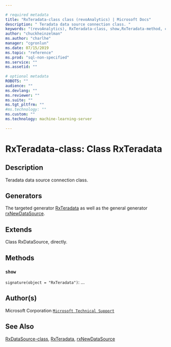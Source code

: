 ```yaml
--- 
 
# required metadata 
title: "RxTeradata-class class (revoAnalytics) | Microsoft Docs" 
description: " Teradata data source connection class. " 
keywords: "(revoAnalytics), RxTeradata-class, show,RxTeradata-method, classes" 
author: "chuckheinzelman"
ms.author: "charlhe" 
manager: "cgronlun" 
ms.date: 07/15/2019
ms.topic: "reference" 
ms.prod: "sql-non-specified"
ms.service: "" 
ms.assetid: "" 
 
# optional metadata 
ROBOTS: "" 
audience: "" 
ms.devlang: "" 
ms.reviewer: "" 
ms.suite: "" 
ms.tgt_pltfrm: "" 
#ms.technology: "" 
ms.custom: "" 
ms.technology: machine-learning-server
 
--- 
```

 
 
 
 
 # RxTeradata-class: Class RxTeradata 
 ## Description
 
Teradata data source connection class.
 
 
 ## Generators 

 
The targeted generator [RxTeradata](RxTeradata.md) as well as the general generator
[rxNewDataSource](rxNew.md).
 
 ## Extends 

 
Class RxDataSource, directly.
 
 ## Methods 

 


### `show`
`signature(object = "RxTeradata")`: ...



 
 ## Author(s)
 Microsoft Corporation [`Microsoft Technical Support`](https://go.microsoft.com/fwlink/?LinkID=698556&clcid=0x409)
 
 
 ## See Also
 
[RxDataSource-class](RxDataSource-class.md),
[RxTeradata](RxTeradata.md),
[rxNewDataSource](rxNew.md)
   
 
